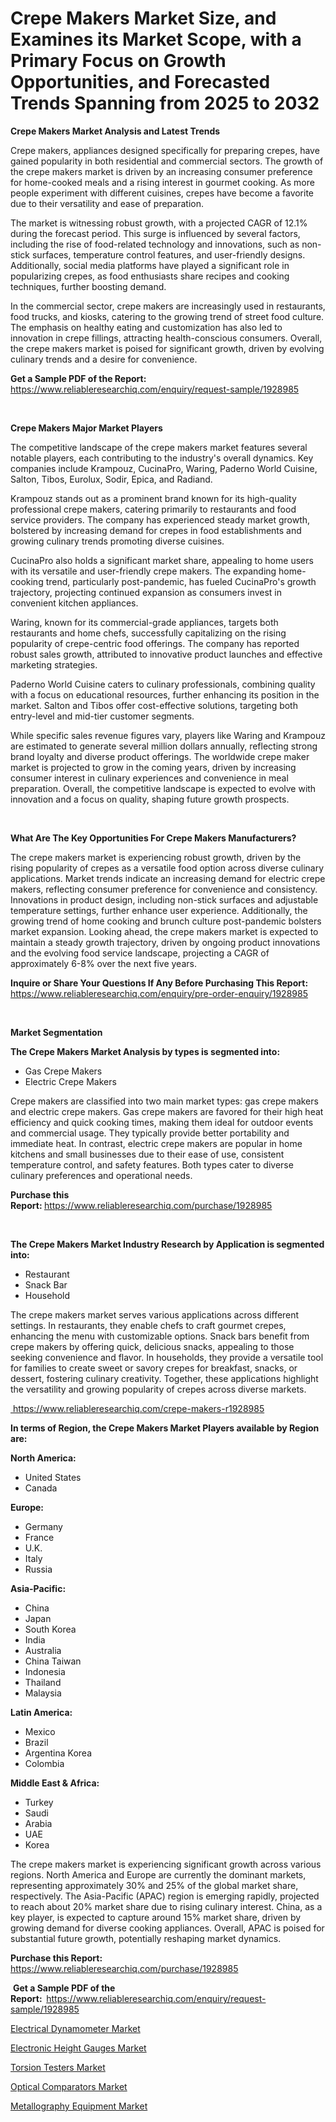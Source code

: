 <p><h1>Crepe Makers Market Size, and Examines its Market Scope, with a Primary Focus on Growth Opportunities, and Forecasted Trends Spanning from 2025 to 2032</h1></p><p><strong>Crepe Makers Market Analysis and Latest Trends</strong></p>
<p><p>Crepe makers, appliances designed specifically for preparing crepes, have gained popularity in both residential and commercial sectors. The growth of the crepe makers market is driven by an increasing consumer preference for home-cooked meals and a rising interest in gourmet cooking. As more people experiment with different cuisines, crepes have become a favorite due to their versatility and ease of preparation.</p><p>The market is witnessing robust growth, with a projected CAGR of 12.1% during the forecast period. This surge is influenced by several factors, including the rise of food-related technology and innovations, such as non-stick surfaces, temperature control features, and user-friendly designs. Additionally, social media platforms have played a significant role in popularizing crepes, as food enthusiasts share recipes and cooking techniques, further boosting demand.</p><p>In the commercial sector, crepe makers are increasingly used in restaurants, food trucks, and kiosks, catering to the growing trend of street food culture. The emphasis on healthy eating and customization has also led to innovation in crepe fillings, attracting health-conscious consumers. Overall, the crepe makers market is poised for significant growth, driven by evolving culinary trends and a desire for convenience.</p></p>
<p><strong>Get a Sample PDF of the Report:&nbsp;</strong> <a href="https://www.reliableresearchiq.com/enquiry/request-sample/1928985?utm_campaign=1119&utm_medium=2&utm_source=Github&utm_content=ia&utm_term=08042025&utm_id=crepe-makers">https://www.reliableresearchiq.com/enquiry/request-sample/1928985</a></p>
<p>&nbsp;</p>
<p><strong>Crepe Makers Major Market Players</strong></p>
<p><p>The competitive landscape of the crepe makers market features several notable players, each contributing to the industry's overall dynamics. Key companies include Krampouz, CucinaPro, Waring, Paderno World Cuisine, Salton, Tibos, Eurolux, Sodir, Epica, and Radiand. </p><p>Krampouz stands out as a prominent brand known for its high-quality professional crepe makers, catering primarily to restaurants and food service providers. The company has experienced steady market growth, bolstered by increasing demand for crepes in food establishments and growing culinary trends promoting diverse cuisines. </p><p>CucinaPro also holds a significant market share, appealing to home users with its versatile and user-friendly crepe makers. The expanding home-cooking trend, particularly post-pandemic, has fueled CucinaPro's growth trajectory, projecting continued expansion as consumers invest in convenient kitchen appliances.</p><p>Waring, known for its commercial-grade appliances, targets both restaurants and home chefs, successfully capitalizing on the rising popularity of crepe-centric food offerings. The company has reported robust sales growth, attributed to innovative product launches and effective marketing strategies.</p><p>Paderno World Cuisine caters to culinary professionals, combining quality with a focus on educational resources, further enhancing its position in the market. Salton and Tibos offer cost-effective solutions, targeting both entry-level and mid-tier customer segments. </p><p>While specific sales revenue figures vary, players like Waring and Krampouz are estimated to generate several million dollars annually, reflecting strong brand loyalty and diverse product offerings. The worldwide crepe maker market is projected to grow in the coming years, driven by increasing consumer interest in culinary experiences and convenience in meal preparation. Overall, the competitive landscape is expected to evolve with innovation and a focus on quality, shaping future growth prospects.</p></p>
<p>&nbsp;</p>
<p><strong>What Are The Key Opportunities For Crepe Makers Manufacturers?</strong></p>
<p><p>The crepe makers market is experiencing robust growth, driven by the rising popularity of crepes as a versatile food option across diverse culinary applications. Market trends indicate an increasing demand for electric crepe makers, reflecting consumer preference for convenience and consistency. Innovations in product design, including non-stick surfaces and adjustable temperature settings, further enhance user experience. Additionally, the growing trend of home cooking and brunch culture post-pandemic bolsters market expansion. Looking ahead, the crepe makers market is expected to maintain a steady growth trajectory, driven by ongoing product innovations and the evolving food service landscape, projecting a CAGR of approximately 6-8% over the next five years.</p></p>
<p><strong>Inquire or Share Your Questions If Any Before Purchasing This Report:</strong> <a href="https://www.reliableresearchiq.com/enquiry/pre-order-enquiry/1928985?utm_campaign=1119&utm_medium=2&utm_source=Github&utm_content=ia&utm_term=08042025&utm_id=crepe-makers">https://www.reliableresearchiq.com/enquiry/pre-order-enquiry/1928985</a></p>
<p>&nbsp;</p>
<p><strong>Market Segmentation</strong></p>
<p><strong>The Crepe Makers Market Analysis by types is segmented into:</strong></p>
<p><ul><li>Gas Crepe Makers</li><li>Electric Crepe Makers</li></ul></p>
<p><p>Crepe makers are classified into two main market types: gas crepe makers and electric crepe makers. Gas crepe makers are favored for their high heat efficiency and quick cooking times, making them ideal for outdoor events and commercial usage. They typically provide better portability and immediate heat. In contrast, electric crepe makers are popular in home kitchens and small businesses due to their ease of use, consistent temperature control, and safety features. Both types cater to diverse culinary preferences and operational needs.</p></p>
<p><strong>Purchase this Report:&nbsp;</strong><a href="https://www.reliableresearchiq.com/purchase/1928985?utm_campaign=1119&utm_medium=2&utm_source=Github&utm_content=ia&utm_term=08042025&utm_id=crepe-makers">https://www.reliableresearchiq.com/purchase/1928985</a></p>
<p>&nbsp;</p>
<p><strong>The Crepe Makers Market Industry Research by Application is segmented into:</strong></p>
<p><ul><li>Restaurant</li><li>Snack Bar</li><li>Household</li></ul></p>
<p><p>The crepe makers market serves various applications across different settings. In restaurants, they enable chefs to craft gourmet crepes, enhancing the menu with customizable options. Snack bars benefit from crepe makers by offering quick, delicious snacks, appealing to those seeking convenience and flavor. In households, they provide a versatile tool for families to create sweet or savory crepes for breakfast, snacks, or dessert, fostering culinary creativity. Together, these applications highlight the versatility and growing popularity of crepes across diverse markets.</p></p>
<p><a href="https://www.reliableresearchiq.com/crepe-makers-r1928985?utm_campaign=1119&utm_medium=2&utm_source=Github&utm_content=ia&utm_term=08042025&utm_id=crepe-makers">&nbsp;https://www.reliableresearchiq.com/crepe-makers-r1928985</a></p>
<p><strong>In terms of Region, the Crepe Makers Market Players available by Region are:</strong></p>
<p>
    <p> <strong> North America: </strong>
        <ul>
            <li>United States</li>
            <li>Canada</li>
        </ul>
        </p> 
    <p> <strong> Europe: </strong>
        <ul>
            <li>Germany</li>
            <li>France</li>
            <li>U.K.</li>
            <li>Italy</li>
            <li>Russia</li>
        </ul>
        </p> 
    <p> <strong> Asia-Pacific: </strong>
        <ul>
            <li>China</li>
            <li>Japan</li>
            <li>South Korea</li>
            <li>India</li>
            <li>Australia</li>
            <li>China Taiwan</li>
            <li>Indonesia</li>
            <li>Thailand</li>
            <li>Malaysia</li>
        </ul>
        </p> 
    <p> <strong> Latin America: </strong>
        <ul>
            <li>Mexico</li>
            <li>Brazil</li>
            <li>Argentina Korea</li>
            <li>Colombia</li>
        </ul>
        </p> 
    <p> <strong> Middle East & Africa: </strong>
        <ul>
            <li>Turkey</li>
            <li>Saudi</li>
            <li>Arabia</li>
            <li>UAE</li>
            <li>Korea</li>
        </ul>
    </p>
    </p>
<p><p>The crepe makers market is experiencing significant growth across various regions. North America and Europe are currently the dominant markets, representing approximately 30% and 25% of the global market share, respectively. The Asia-Pacific (APAC) region is emerging rapidly, projected to reach about 20% market share due to rising culinary interest. China, as a key player, is expected to capture around 15% market share, driven by growing demand for diverse cooking appliances. Overall, APAC is poised for substantial future growth, potentially reshaping market dynamics.</p></p>
<p><strong>Purchase this Report: </strong><a href="https://www.reliableresearchiq.com/purchase/1928985?utm_campaign=1119&utm_medium=2&utm_source=Github&utm_content=ia&utm_term=08042025&utm_id=crepe-makers">https://www.reliableresearchiq.com/purchase/1928985</a></p>
<p>&nbsp;<strong>Get a Sample PDF of the Report:&nbsp;&nbsp;</strong><a href="https://www.reliableresearchiq.com/enquiry/request-sample/1928985?utm_campaign=1119&utm_medium=2&utm_source=Github&utm_content=ia&utm_term=08042025&utm_id=crepe-makers">https://www.reliableresearchiq.com/enquiry/request-sample/1928985</a></p>
<p><strong></strong></p>
<p><p><a href="https://github.com/qianyateina/Market-Research-Report-List-1/blob/main/electrical-dynamometer-market.md?utm_campaign=1119&utm_medium=2&utm_source=Github&utm_content=ia&utm_term=08042025&utm_id=crepe-makers">Electrical Dynamometer Market</a></p><p><a href="https://github.com/cwasicioaie/Market-Research-Report-List-1/blob/main/electronic-height-gauges-market.md?utm_campaign=1119&utm_medium=2&utm_source=Github&utm_content=ia&utm_term=08042025&utm_id=crepe-makers">Electronic Height Gauges Market</a></p><p><a href="https://github.com/kavechoxo/Market-Research-Report-List-1/blob/main/torsion-testers-market.md?utm_campaign=1119&utm_medium=2&utm_source=Github&utm_content=ia&utm_term=08042025&utm_id=crepe-makers">Torsion Testers Market</a></p><p><a href="https://github.com/handyiongikg/Market-Research-Report-List-1/blob/main/optical-comparators-market.md?utm_campaign=1119&utm_medium=2&utm_source=Github&utm_content=ia&utm_term=08042025&utm_id=crepe-makers">Optical Comparators Market</a></p><p><a href="https://github.com/ebalabenoot/Market-Research-Report-List-1/blob/main/metallography-equipment-market.md?utm_campaign=1119&utm_medium=2&utm_source=Github&utm_content=ia&utm_term=08042025&utm_id=crepe-makers">Metallography Equipment Market</a></p></p>